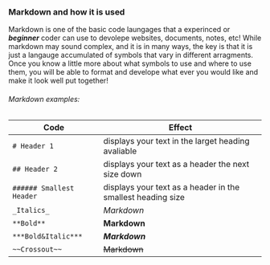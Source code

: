 ### Markdown and how it is used

Markdown is one of the basic code laungages that a experinced or ***beginner*** coder can use to devolepe websites, documents, notes, etc! While markdown may sound complex, and it is in many ways, the key is that it is just a langauge accumulated of symbols that vary in different arragments. Once you know a little more about what symbols to use and where to use them, you will be able to format and develope what ever you would like and make it look well put together! 

###### Markdown examples:

Code | Effect
------------ | -------------
`# Header 1`| displays your text in the larget heading avaliable
`## Header 2`| displays your text as a header the next size down
`###### Smallest Header`| displays your text as a header in the smallest heading size
`_Italics_`| _Markdown_ 
`**Bold**`| **Markdown**
`***Bold&Italic***`| ***Markdown***
`~~Crossout~~`| ~~Markdown~~